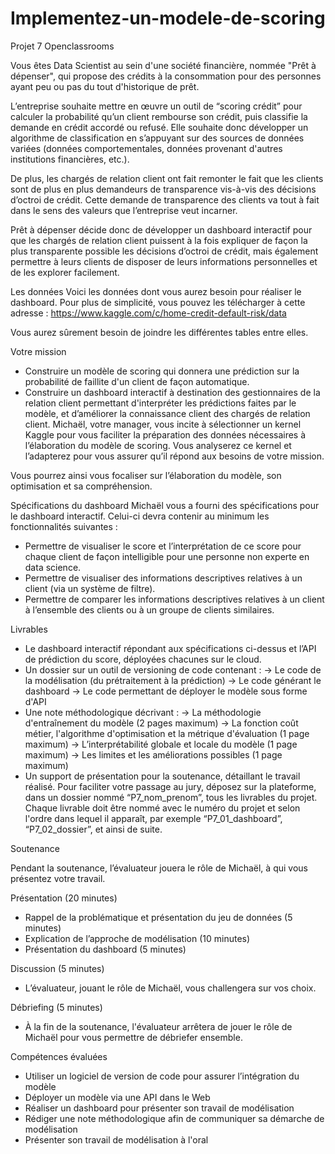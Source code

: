 # Implementez-un-modele-de-scoring
Projet 7 Openclassrooms

Vous êtes Data Scientist au sein d'une société financière, nommée "Prêt à dépenser",  qui propose des crédits à la consommation pour des personnes ayant peu ou pas du tout d'historique de prêt.

L’entreprise souhaite mettre en œuvre un outil de “scoring crédit” pour calculer la probabilité qu’un client rembourse son crédit, puis classifie la demande en crédit accordé ou refusé. Elle souhaite donc développer un algorithme de classification en s’appuyant sur des sources de données variées (données comportementales, données provenant d'autres institutions financières, etc.).

De plus, les chargés de relation client ont fait remonter le fait que les clients sont de plus en plus demandeurs de transparence vis-à-vis des décisions d’octroi de crédit. Cette demande de transparence des clients va tout à fait dans le sens des valeurs que l’entreprise veut incarner.

Prêt à dépenser décide donc de développer un dashboard interactif pour que les chargés de relation client puissent à la fois expliquer de façon la plus transparente possible les décisions d’octroi de crédit, mais également permettre à leurs clients de disposer de leurs informations personnelles et de les explorer facilement. 

Les données
Voici les données dont vous aurez besoin pour réaliser le dashboard. Pour plus de simplicité, vous pouvez les télécharger à cette adresse : https://www.kaggle.com/c/home-credit-default-risk/data

Vous aurez sûrement besoin de joindre les différentes tables entre elles.

Votre mission
- Construire un modèle de scoring qui donnera une prédiction sur la probabilité de faillite d'un client de façon automatique.
- Construire un dashboard interactif à destination des gestionnaires de la relation client permettant d'interpréter les prédictions faites par le modèle, et d’améliorer la connaissance client des chargés de relation client.
Michaël, votre manager, vous incite à sélectionner un kernel Kaggle pour vous faciliter la préparation des données nécessaires à l’élaboration du modèle de scoring. Vous analyserez ce kernel et l’adapterez pour vous assurer qu’il répond aux besoins de votre mission.

Vous pourrez ainsi vous focaliser sur l’élaboration du modèle, son optimisation et sa compréhension.

Spécifications du dashboard
Michaël vous a fourni des spécifications pour le dashboard interactif. Celui-ci devra contenir au minimum les fonctionnalités suivantes :
- Permettre de visualiser le score et l’interprétation de ce score pour chaque client de façon intelligible pour une personne non experte en data science.
- Permettre de visualiser des informations descriptives relatives à un client (via un système de filtre).
- Permettre de comparer les informations descriptives relatives à un client à l’ensemble des clients ou à un groupe de clients similaires.

Livrables 
- Le dashboard interactif répondant aux spécifications ci-dessus et l’API de prédiction du score, déployées chacunes sur le cloud.
- Un dossier sur un outil de versioning de code contenant :
    -> Le code de la modélisation (du prétraitement à la prédiction)
    -> Le code générant le dashboard
    -> Le code permettant de déployer le modèle sous forme d'API
- Une note méthodologique décrivant :
    -> La méthodologie d'entraînement du modèle (2 pages maximum)
    -> La fonction coût métier, l'algorithme d'optimisation et la métrique d'évaluation (1 page maximum)
    -> L’interprétabilité globale et locale du modèle (1 page maximum)
    -> Les limites et les améliorations possibles (1 page maximum)
- Un support de présentation pour la soutenance, détaillant le travail réalisé.
Pour faciliter votre passage au jury, déposez sur la plateforme, dans un dossier nommé “P7_nom_prenom”, tous les livrables du projet. Chaque livrable doit être nommé avec le numéro du projet et selon l'ordre dans lequel il apparaît, par exemple “P7_01_dashboard”, “P7_02_dossier”, et ainsi de suite.

Soutenance  

Pendant la soutenance, l’évaluateur jouera le rôle de Michaël, à qui vous présentez votre travail. 

Présentation (20 minutes) 
- Rappel de la problématique et présentation du jeu de données (5 minutes)
- Explication de l’approche de modélisation (10 minutes)
- Présentation du dashboard (5 minutes)  

Discussion (5 minutes)
- L’évaluateur, jouant le rôle de Michaël, vous challengera sur vos choix.  

Débriefing (5 minutes)  
- À la fin de la soutenance, l'évaluateur arrêtera de jouer le rôle de Michaël pour vous permettre de débriefer ensemble. 

Compétences évaluées
- Utiliser un logiciel de version de code pour assurer l’intégration du modèle
- Déployer un modèle via une API dans le Web
- Réaliser un dashboard pour présenter son travail de modélisation
- Rédiger une note méthodologique afin de communiquer sa démarche de modélisation
- Présenter son travail de modélisation à l'oral
